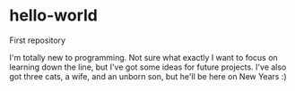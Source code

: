 # hello-world
First repository

I'm totally new to programming. Not sure what exactly I want to focus on learning down the line, but I've got some ideas for future projects. I've also got three cats, a wife, and an unborn son, but he'll be here on New Years :)

